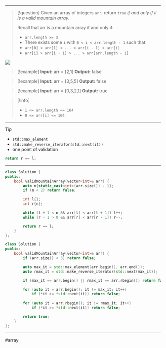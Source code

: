 ___

> [!question] 
> Given an array of integers `arr`, return _`true` if and only if it is a valid mountain array_.
> 
> Recall that arr is a mountain array if and only if:
> - `arr.length >= 3`
> - There exists some `i` with `0 < i < arr.length - 1` such that:
> - `arr[0] < arr[1] < ... < arr[i - 1] < arr[i]`
> - `arr[i] > arr[i + 1] > ... > arr[arr.length - 1]`
>
![](https://assets.leetcode.com/uploads/2019/10/20/hint_valid_mountain_array.png) 

> [!example] 
> **Input:** arr = [2,1]
**Output:** false 

> [!example] 
> **Input:** arr = [3,5,5]
**Output:** false 

> [!example] 
> **Input:** arr = [0,3,2,1]
**Output:** true 

> [!info] 
> - `1 <= arr.length <= 104`
> - `0 <= arr[i] <= 104` 

___

> [!tip] 
> - `std::max_element`
> - `std::make_reverse_iterator(std::next(it))`
> - one point of validation
> ```cpp
> return r == l;
> ```

___

```cpp
class Solution {
public:
    bool validMountainArray(vector<int>& arr) {
        auto n{static_cast<int>(arr.size()) - 1};
        if (n < 2) return false;

        int l{};
        int r{n};

        while (l + 1 < n && arr[l] < arr[l + 1]) l++;
        while (r - 1 > 0 && arr[r] < arr[r - 1]) r--;

        return r == l;
    }
};
```

```cpp
class Solution {
public:
    bool validMountainArray(vector<int>& arr) {
        if (arr.size() < 3) return false;

        auto max_it = std::max_element(arr.begin(), arr.end());
        auto rmax_it = std::make_reverse_iterator(std::next(max_it));

        if (max_it == arr.begin() || rmax_it == arr.rbegin()) return false;

        for (auto it = arr.begin(); it != max_it; it++)
            if (*it >= *std::next(it)) return false;
        
        for (auto it = arr.rbegin(); it != rmax_it; it++)
            if (*it >= *std::next(it)) return false;

        return true;
    }
};
```

___

#array 